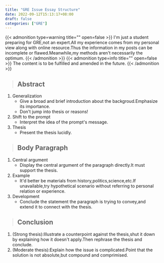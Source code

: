 ```yaml
---
title: "GRE Issue Essay Structure"
date: 2022-09-12T15:13:17+08:00
draft: false
categories: ["GRE"]
---
```

{{< admonition type=warning title="" open=false >}}
I'm just a student preparing for GRE,not an expert.All my experience comes from my personal view along with online resource.Thus the information in my posts can be incomplete or flawed.Meanwhile,my methods aren't necessarily the optimum.
{{< /admonition >}}
{{< admonition type=info title="" open=false >}}
The content is to be fulfilled and amended in the future.
{{< /admonition >}}

> ## Abstract
1. Generalization
   - Give a broad and brief introduction about the backgroud.Emphasize its importance.
   - Don't jump into thesis or reasons!
2. Shift to the prompt
   - Interpret the idea of the prompt's message.
3. Thesis
   - Present the thesis lucidly.

> ## Body Paragraph
1. Central argument
   - Display the central argument of the paragraph directly.It must support the thesis.
2. Example
   - It'd better be materials from history,politics,science,etc.If unavailable,try hypothetical scenario without referring to personal relation or experience.
3. Development
   - Conclude the statement the paragraph is trying to convey,and extend it to connect with the thesis.

> ## Conclusion
1. (Strong thesis):Illustrate a counterpoint against the thesis,shut it down by explaining how it doesn't apply.Then rephrase the thesis and conclude.
2. (Moderate thesis):Explain how the issue is complicated.Point that the solution is not absolute,but compound and comprimised.